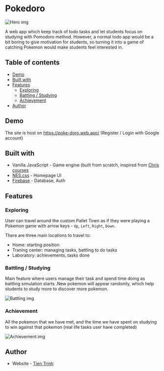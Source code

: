 # Pokedoro

![Hero img](https://i.imgur.com/OETx3gV.jpg)

A web app which keep track of todo tasks and let students focus on studying with Pomodoro method.
However, a normal todo app would be a bit boring to give motivation for students, so turning it into a game of catching Pokemon would make students feel interested in.

## Table of contents
- [Demo](#demo)
- [Built with](#built-with)
- [Features](#features)
  - [Exploring](#exploring)
  - [Battling / Studying](#battling--studying)
  - [Achievement](#achievement)
- [Author](#author)

## Demo

The site is host on https://poke-doro.web.app/ (Register / Login with Google account)

## Built with

- Vanilla JavaScript - Game engine (built from scratch, inspired from [Chris courses](https://chriscourses.com/)
- [NES.css](https://nostalgic-css.github.io/NES.css/) - Homepage UI
- [Firebase](https://firebase.google.com/) - Database, Auth

## Features

### Exploring

User can travel around the custom Pallet Town as if they were playing a Pokemon game with arrow keys - `Up`, `Left`, `Right`, `Down`.

There are three main locations to travel to:
  - Home: starting position
  - Traning center: managing tasks, battling to do tasks
  - Laboratory: achievements, tasks done

### Battling / Studying

Main feature where users manage their task and spend time doing as battling simulation starts .New pokemon will appear randomly, which help students to study more to discover more pokemon.

![Battling img](https://i.imgur.com/Zhqio56.jpeg)


### Achievement

All the pokemon that we have met, and the time we have spent on studying to win against that pokemon (real life tasks user have completed)

![Achievement img](https://i.imgur.com/FwSyEwU.jpeg)

## Author

- Website - [Tien Trinh](https://tientrinh.netlify.app/)
